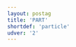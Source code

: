 ```yaml
---
layout: postag
title: 'PART'
shortdef: 'particle'
udver: '2'
---
```

<!-- Interlanguage links updated Út zář 29 20:31:29 CEST 2020 -->

